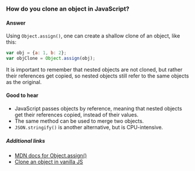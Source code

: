 ### How do you clone an object in JavaScript?

#### Answer

Using `Object.assign()`, one can create a shallow clone of an object, like this:

```js
var obj = {a: 1, b: 2};
var objClone = Object.assign(obj);
```

It is important to remember that nested objects are not cloned, but rather their references get copied, so nested objects still refer to the same objects as the original.

#### Good to hear

* JavaScript passes objects by reference, meaning that nested objects get their references copied, instead of their values.
* The same method can be used to merge two objects.
* `JSON.stringify()` is another alternative, but is CPU-intensive.

##### Additional links

<!-- Whenever possible, link a more detailed explanation. -->

* [MDN docs for Object.assign()](https://developer.mozilla.org/en-US/docs/Web/JavaScript/Reference/Global_Objects/Object/assign)
* [Clone an object in vanilla JS](http://voidcanvas.com/clone-an-object-in-vanilla-js-in-depth/)

<!-- tags: (javascript) -->
